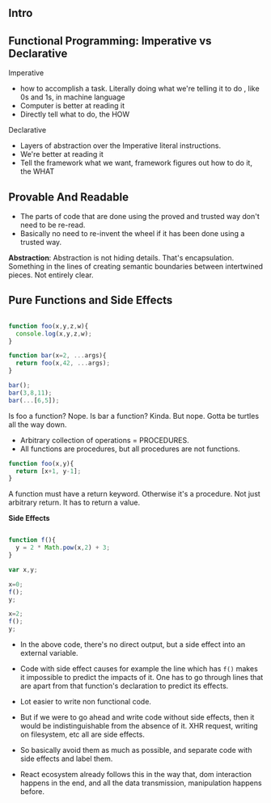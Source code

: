 ## Intro

## Functional Programming: Imperative vs Declarative

Imperative
- how to accomplish a task. Literally doing what we're telling it to do , like 0s and 1s, in machine language
- Computer is better at reading it
- Directly tell what to do, the HOW

Declarative
- Layers of abstraction over the Imperative literal instructions.
- We're better at reading it
- Tell the framework what we want, framework figures out how to do it, the WHAT


## Provable And Readable

- The parts of code that are done using the proved and trusted way don't need to be re-read.
- Basically no need to re-invent the wheel if it has been done using a trusted way.

__Abstraction__: Abstraction is not hiding details. That's encapsulation. Something in the lines of creating semantic boundaries between intertwined pieces. Not entirely clear.

## Pure Functions and Side Effects

```javascript

function foo(x,y,z,w){
  console.log(x,y,z,w);
}

function bar(x=2, ...args){
  return foo(x,42, ...args);
}

bar();
bar(3,8,11);
bar(...[6,5]);
```

Is foo a function? Nope.
Is bar a function? Kinda. But nope. Gotta be turtles all the way down.

- Arbitrary collection of operations = PROCEDURES.
- All functions are procedures, but all procedures are not functions.

```javascript
function foo(x,y){
  return [x+1, y-1];
}

``` 

A function must have a return keyword. Otherwise it's a procedure. Not just arbitrary return. It has to return a value.

__Side Effects__

```javascript

function f(){
  y = 2 * Math.pow(x,2) + 3;
}

var x,y;

x=0;
f();
y;

x=2;
f();
y;

```

- In the above code, there's no direct output, but a side effect into an external variable.
- Code with side effect causes for example the line which has `f()` makes it impossible to predict the impacts of it. One has to go through lines that are apart from that function's declaration to predict its effects.
- Lot easier to write non functional code.

- But if we were to go ahead and write code without side effects, then it would be indistinguishable from the absence of it. XHR request, writing on filesystem, etc all are side effects.

- So basically avoid them as much as possible, and separate code with side effects and label them.

- React ecosystem already follows this in the way that, dom interaction happens in the end, and all the data transmission, manipulation happens before.














